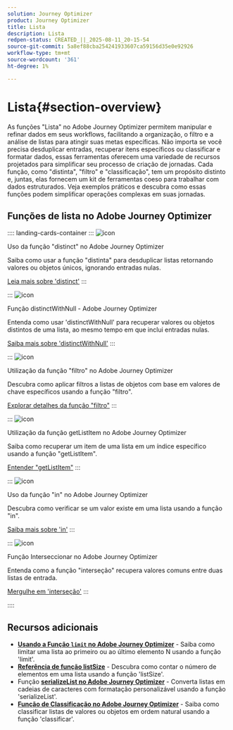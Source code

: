 ```yaml
---
solution: Journey Optimizer
product: Journey Optimizer
title: Lista
description: Lista
redpen-status: CREATED_||_2025-08-11_20-15-54
source-git-commit: 5a8ef88cba254241933607ca59156d35e0e92926
workflow-type: tm+mt
source-wordcount: '361'
ht-degree: 1%

---
```



# Lista{#section-overview}

As funções &quot;Lista&quot; no Adobe Journey Optimizer permitem manipular e refinar dados em seus workflows, facilitando a organização, o filtro e a análise de listas para atingir suas metas específicas. Não importa se você precisa desduplicar entradas, recuperar itens específicos ou classificar e formatar dados, essas ferramentas oferecem uma variedade de recursos projetados para simplificar seu processo de criação de jornadas. Cada função, como &quot;distinta&quot;, &quot;filtro&quot; e &quot;classificação&quot;, tem um propósito distinto e, juntas, elas fornecem um kit de ferramentas coeso para trabalhar com dados estruturados. Veja exemplos práticos e descubra como essas funções podem simplificar operações complexas em suas jornadas.

## Funções de lista no Adobe Journey Optimizer

:::: landing-cards-container
:::
![icon](https://cdn.experienceleague.adobe.com/icons/code-branch.svg)

Uso da função &quot;distinct&quot; no Adobe Journey Optimizer

Saiba como usar a função &quot;distinta&quot; para desduplicar listas retornando valores ou objetos únicos, ignorando entradas nulas.

[Leia mais sobre &#39;distinct&#39;](../using/building-journeys/functions/functiondistinct.md)
:::

:::
![icon](https://cdn.experienceleague.adobe.com/icons/code-branch.svg)

Função distinctWithNull - Adobe Journey Optimizer

Entenda como usar &#39;distinctWithNull&#39; para recuperar valores ou objetos distintos de uma lista, ao mesmo tempo em que inclui entradas nulas.

[Saiba mais sobre &#39;distinctWithNull&#39;](../using/building-journeys/functions/functiondistinctwithnull.md)
:::

:::
![icon](https://cdn.experienceleague.adobe.com/icons/code-branch.svg)

Utilização da função &quot;filtro&quot; no Adobe Journey Optimizer

Descubra como aplicar filtros a listas de objetos com base em valores de chave específicos usando a função &quot;filtro&quot;.

[Explorar detalhes da função &quot;filtro&quot;](../using/building-journeys/functions/functionfilter.md)
:::

:::
![icon](https://cdn.experienceleague.adobe.com/icons/code-branch.svg)

Utilização da função getListItem no Adobe Journey Optimizer

Saiba como recuperar um item de uma lista em um índice específico usando a função &quot;getListItem&quot;.

[Entender &quot;getListItem&quot;](../using/building-journeys/functions/functiongetlistitem.md)
:::

:::
![icon](https://cdn.experienceleague.adobe.com/icons/code-branch.svg)

Uso da função &quot;in&quot; no Adobe Journey Optimizer

Descubra como verificar se um valor existe em uma lista usando a função &quot;in&quot;.

[Saiba mais sobre &#39;in&#39;](../using/building-journeys/functions/functionin.md)
:::

:::
![icon](https://cdn.experienceleague.adobe.com/icons/code-branch.svg)

Função Interseccionar no Adobe Journey Optimizer

Entenda como a função &quot;interseção&quot; recupera valores comuns entre duas listas de entrada.

[Mergulhe em &#39;interseção&#39;](../using/building-journeys/functions/functionintersect.md)
:::

::::


## Recursos adicionais

- **[Usando a Função `limit` no Adobe Journey Optimizer](../using/building-journeys/functions/functionlimit.md)** - Saiba como limitar uma lista ao primeiro ou ao último elemento N usando a função &#39;limit&#39;.
- **[Referência de função listSize](../using/building-journeys/functions/functionlistsize.md)** - Descubra como contar o número de elementos em uma lista usando a função &#39;listSize&#39;.
- Função **[serializeList no Adobe Journey Optimizer](../using/building-journeys/functions/functionserializelist.md)** - Converta listas em cadeias de caracteres com formatação personalizável usando a função &#39;serializeList&#39;.
- **[Função de Classificação no Adobe Journey Optimizer](../using/building-journeys/functions/functionsort.md)** - Saiba como classificar listas de valores ou objetos em ordem natural usando a função &#39;classificar&#39;.
